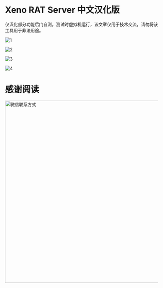 # Xeno RAT Server 中文汉化版

仅汉化部分功能后门自测，测试时虚拟机运行，该文章仅用于技术交流，请勿将该工具用于非法用途。

![1](https://github.com/Axx8/Xeno-RAT-Server/assets/34683107/f3e84b37-8bb1-4e1c-9bed-22b9036898a5)

![2](https://github.com/Axx8/Xeno-RAT-Server/assets/34683107/4b9688e0-d05a-4ba2-97b8-e5af8d0526f7)

![3](https://github.com/Axx8/Xeno-RAT-Server/assets/34683107/c731b6ce-f50b-4a70-ad16-af7dce46f45d)

![4](https://github.com/Axx8/Xeno-RAT-Server/assets/34683107/21e1af3d-f90d-452c-8991-6254d35e45a9)

# 感谢阅读
<img src="https://github.com/user-attachments/assets/42cb0d9d-6acb-435f-9390-3326ba6f7791" alt="微信联系方式" width="600">
